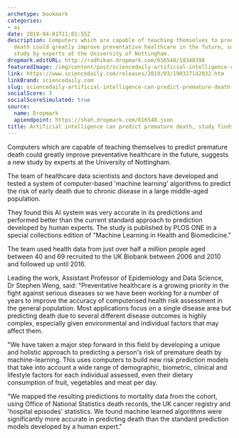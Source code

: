 ```yaml
---
archetype: bookmark
categories:
- ai
date: 2019-04-01T11:01:55Z
description: Computers which are capable of teaching themselves to predict premature
  death could greatly improve preventative healthcare in the future, suggests a new
  study by experts at the University of Nottingham.
dropmark.editURL: http://radhikan.dropmark.com/616548/18348398
featuredImage: /img/content/post/sciencedaily-artificial-intelligence-can-predict-premature-death-study-finds-sciencedaily.jpg
link: https://www.sciencedaily.com/releases/2019/03/190327142032.htm
linkBrand: sciencedaily.com
slug: sciencedaily-artificial-intelligence-can-predict-premature-death-study-finds-sciencedaily
socialScore: 3
socialScoreSimulated: true
source:
  name: Dropmark
  apiendpoint: https://shah.dropmark.com/616548.json
title: Artificial intelligence can predict premature death, study finds -- ScienceDaily
---
```

Computers which are capable of teaching themselves to predict premature death could greatly improve preventative healthcare in the future, suggests a new study by experts at the University of Nottingham.

The team of healthcare data scientists and doctors have developed and tested a system of computer-based 'machine learning' algorithms to predict the risk of early death due to chronic disease in a large middle-aged population.

They found this AI system was very accurate in its predictions and performed better than the current standard approach to prediction developed by human experts. The study is published by PLOS ONE in a special collections edition of "Machine Learning in Health and Biomedicine."

The team used health data from just over half a million people aged between 40 and 69 recruited to the UK Biobank between 2006 and 2010 and followed up until 2016.

Leading the work, Assistant Professor of Epidemiology and Data Science, Dr Stephen Weng, said: "Preventative healthcare is a growing priority in the fight against serious diseases so we have been working for a number of years to improve the accuracy of computerised health risk assessment in the general population. Most applications focus on a single disease area but predicting death due to several different disease outcomes is highly complex, especially given environmental and individual factors that may affect them.

"We have taken a major step forward in this field by developing a unique and holistic approach to predicting a person's risk of premature death by machine-learning. This uses computers to build new risk prediction models that take into account a wide range of demographic, biometric, clinical and lifestyle factors for each individual assessed, even their dietary consumption of fruit, vegetables and meat per day.

"We mapped the resulting predictions to mortality data from the cohort, using Office of National Statistics death records, the UK cancer registry and 'hospital episodes' statistics. We found machine learned algorithms were significantly more accurate in predicting death than the standard prediction models developed by a human expert."

